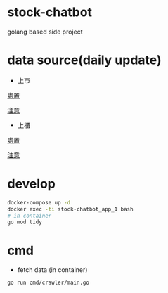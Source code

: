 # stock-chatbot
golang based side project
# data source(daily update)
* 上市

[處置](https://www.twse.com.tw/zh/page/announcement/punish.html)

[注意](https://www.twse.com.tw/zh/page/announcement/notice.html)
* 上櫃

[處置](https://www.tpex.org.tw/web/bulletin/disposal_information/disposal_information.php?l=zh-tw)

[注意](https://www.tpex.org.tw/web/bulletin/attention_information/trading_attention_information.php?l=zh-tw) 
# develop
```sh
docker-compose up -d
docker exec -ti stock-chatbot_app_1 bash
# in container
go mod tidy
```
# cmd
* fetch data (in container)
```sh
go run cmd/crawler/main.go
```
